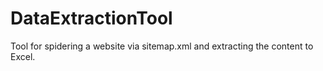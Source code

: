 # DataExtractionTool
Tool for spidering a website via sitemap.xml and extracting the content to Excel.
